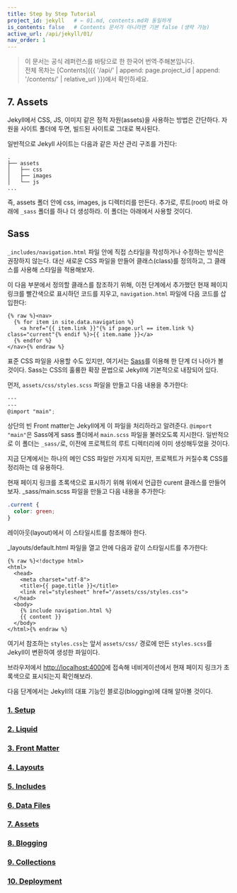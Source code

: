 ```yaml
---
title: Step by Step Tutorial
project_id: jekyll   # ← 01.md, contents.md와 동일하게
is_contents: false   # Contents 문서가 아니라면 기본 false (생략 가능)
active_url: /api/jekyll/01/
nav_order: 1  
---
```


> 이 문서는 공식 레퍼런스를 바탕으로 한 한국어 번역·주해본입니다.  
> 전체 목차는 [Contents]({{ '/api/' | append: page.project_id | append: '/contents/' | relative_url }})에서 확인하세요.


## 7. Assets
Jekyll에서 CSS, JS, 이미지 같은 정적 자원(assets)을 사용하는 방법은 간단하다. 자원을 사이트 폴더에 두면, 빌드된 사이트로 그대로 복사된다.

일반적으로 Jekyll 사이트는 다음과 같은 자산 관리 구조를 가진다:

```
.
├── assets
│   ├── css
│   ├── images
│   └── js
...
```


즉, assets 폴더 안에 css, images, js 디렉터리를 만든다. 추가로, 루트(root) 바로 아래에 <code class="code-inline">_sass</code> 폴더를 하나 더 생성하라. 이 폴더는 아래에서 사용할 것이다.

## Sass
<code class="code-inline">_includes/navigation.html</code> 파일 안에 직접 스타일을 작성하거나 수정하는 방식은 권장하지 않는다. 대신 새로운 CSS 파일을 만들어 클래스(class)를 정의하고, 그 클래스를 사용해 스타일을 적용해보자.

이 다음 부분에서 정의할 클래스를 참조하기 위해, 이전 단계에서 추가했던 현재 페이지 링크를 빨간색으로 표시하던 코드를 지우고, <code class="code-inline">navigation.html</code> 파일에 다음 코드를 삽입한다:

```liquid
{% raw %}<nav>
  {% for item in site.data.navigation %}
    <a href="{{ item.link }}"{% if page.url == item.link %} class="current"{% endif %}>{{ item.name }}</a>
  {% endfor %}
</nav>{% endraw %}
```

표준 CSS 파일을 사용할 수도 있지만, 여기서는 [Sass](https://sass-lang.com/)를 이용해 한 단계 더 나아가 볼 것이다. Sass는 CSS의 훌륭한 확장 문법으로 Jekyll에 기본적으로 내장되어 있다.

먼저, <code class="code-inline">assets/css/styles.scss</code> 파일을 만들고 다음 내용을 추가한다:

```scss
---
---
@import "main";
```

상단의 빈 Front matter는 Jekyll에게 이 파일을 처리하라고 알려준다. <code class="code-inline">@import "main"</code>은 Sass에게 sass 폴더에서 <code class="code-inline">main.scss</code> 파일을 불러오도록 지시한다. 일반적으로 이 폴더는 <code class="code-inline">_sass/</code>로, 이전에 프로젝트의 루트 디렉터리에 이미 생성해두었을 것이다.

지금 단계에서는 하나의 메인 CSS 파일만 가지게 되지만, 프로젝트가 커질수록 CSS를 정리하는 데 유용하다.

현재 페이지 링크를 초록색으로 표시하기 위해 위에서 언급한 curent 클래스를 만들어보자. _sass/main.scss 파일을 만들고 다음 내용을 추가한다:

```scss
.current {
  color: green;
}
```

레이아웃(layout)에서 이 스타일시트를 참조해야 한다.

_layouts/default.html 파일을 열고 <head> 안에 다음과 같이 스타일시트를 추가한다:

```liquid
{% raw %}<!doctype html>
<html>
  <head>
    <meta charset="utf-8">
    <title>{{ page.title }}</title>
    <link rel="stylesheet" href="/assets/css/styles.css">
  </head>
  <body>
    {% include navigation.html %}
    {{ content }}
  </body>
</html>{% endraw %}
```

여기서 참조하는 <code class="code-inline">styles.css</code>는 앞서 <code class="code-inline">assets/css/</code> 경로에 만든 <code class="code-inline">styles.scss</code>를 Jekyll이 변환하여 생성한 파일이다.

브라우저에서 [http://localhost:4000](http://localhost:4000)에 접속해 네비게이션에서 현재 페이지 링크가 초록색으로 표시되는지 확인해보라.

다음 단계에서는 Jekyll의 대표 기능인 블로깅(blogging)에 대해 알아볼 것이다.


<h3><a href="{% link _apis/jekyll/docs/01/01_setup.md %}">1. Setup</a></h3>
<h3><a href="{% link _apis/jekyll/docs/01/02_liquid.md %}">2. Liquid</a></h3>
<h3><a href="{% link _apis/jekyll/docs/01/03_front_matter.md %}">3. Front Matter</a></h3>
<h3><a href="{% link _apis/jekyll/docs/01/04_layouts.md %}">4. Layouts</a></h3>
<h3><a href="{% link _apis/jekyll/docs/01/05_includes.md %}">5. Includes</a></h3>
<h3><a href="{% link _apis/jekyll/docs/01/06_data_files.md %}">6. Data Files</a></h3>
<h3><a href="{% link _apis/jekyll/docs/01/07_assets.md %}">7. Assets</a></h3>
<h3><a href="{% link _apis/jekyll/docs/01/08_blogging.md %}">8. Blogging</a></h3>
<h3><a href="{% link _apis/jekyll/docs/01/09_collections.md %}">9. Collections</a></h3>
<h3><a href="{% link _apis/jekyll/docs/01/10_deployment.md %}">10. Deployment</a></h3>
